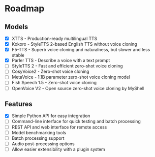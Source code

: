 # Roadmap

## Models

- [x] XTTS - Production-ready multilingual TTS
- [x] Kokoro - StyleTTS 2-based English TTS without voice cloning
- [x] F5-TTS - Superb voice cloning and naturalness, but slower and less stable
- [x] Parler TTS - Describe a voice with a text prompt
- [ ] StyleTTS 2 - Fast and efficient zero-shot voice cloning
- [ ] CosyVoice2 - Zero-shot voice cloning
- [ ] MetaVoice - 1.1B parameter zero-shot voice cloning model
- [ ] Fish Speech 1.5 - Zero-shot voice cloning
- [ ] OpenVoice V2 - Open source zero-shot voice cloning by MyShell

## Features

- [x] Simple Python API for easy integration
- [ ] Command-line interface for quick testing and batch processing
- [ ] REST API and web interface for remote access
- [ ] Model benchmarking tools
- [ ] Batch processing support
- [ ] Audio post-processing options
- [ ] Allow easier extensibility with a plugin system
